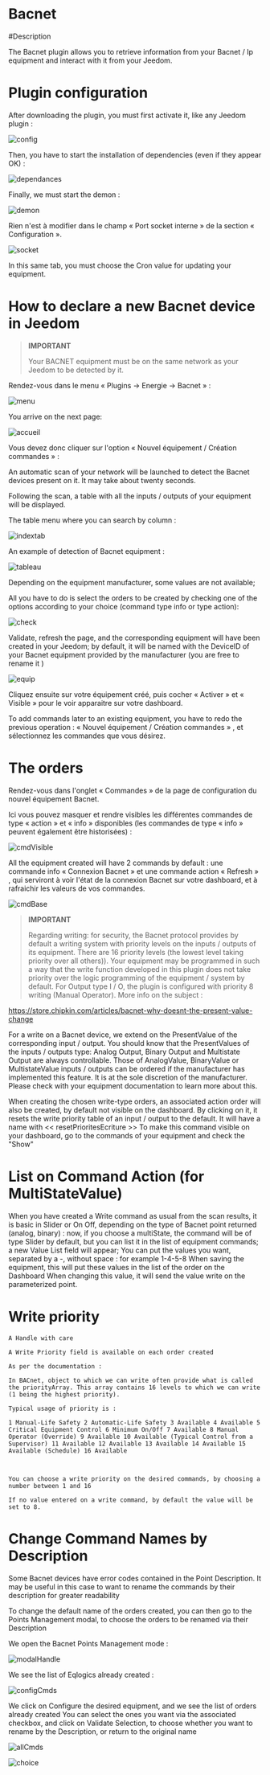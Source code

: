 # Bacnet

#Description

The Bacnet plugin allows you to retrieve information from your Bacnet / Ip equipment and interact with it from your Jeedom.



# Plugin configuration

After downloading the plugin, you must first activate it, like any Jeedom plugin :

![config](./images/BacnetConfig.png)

Then, you have to start the installation of dependencies (even if they appear OK) :

![dependances](./images/BacnetDep.png)

Finally, we must start the demon :

![demon](./images/BacnetDemon.png)


Rien n'est à modifier dans le champ « Port socket interne » de la section « Configuration ».

![socket](./images/BacnetSocket.png)


In this same tab, you must choose the Cron value for updating your equipment.




# How to declare a new Bacnet device in Jeedom




>**IMPORTANT**
>
>Your BACNET equipment must be on the same network as your Jeedom to be detected by it.


Rendez-vous dans le menu « Plugins → Energie → Bacnet » :

![menu](./images/BacnetMenu.png)


You arrive on the next page:

![accueil](./images/BacnetAccueil.png)


Vous devez donc cliquer sur l'option « Nouvel équipement / Création commandes » :

An automatic scan of your network will be launched to detect the Bacnet devices present on it.
It may take about twenty seconds.

Following the scan, a table with all the inputs / outputs of your equipment will be displayed.

The table menu where you can search by column :

![indextab](./images/BacnetIndexTab.png)


An example of detection of Bacnet equipment :

![tableau](./images/BacnetTableau.png)

Depending on the equipment manufacturer, some values are not available;

All you have to do is select the orders to be created by checking one of the options according to your choice (command type info or type action):

![check](./images/BacnetCheck.png)


Validate, refresh the page, and the corresponding equipment will have been created in your Jeedom; by default, it will be named with the DeviceID of your Bacnet equipment provided by the manufacturer (you are free to rename it )

![equip](./images/BacnetEquip.png)

 Cliquez ensuite sur votre équipement créé, puis cocher « Activer » et « Visible » pour le voir apparaitre sur votre dashboard.

To add commands later to an existing equipment, you have to redo the previous operation : « Nouvel équipement / Création commandes » , et sélectionnez les commandes que vous désirez.



# The orders


Rendez-vous dans l'onglet « Commandes » de la page de configuration du nouvel équipement Bacnet.

Ici vous pouvez masquer et rendre visibles les différentes commandes de type « action » et « info » disponibles (les commandes de type « info » peuvent également être historisées) :

![cmdVisible](./images/BacnetVisible.png)

All the equipment created will have 2 commands by default : une commande info « Connexion Bacnet » et une commande action « Refresh » , qui serviront à voir l'état de la connexion Bacnet sur votre dashboard, et à rafraichir les valeurs de vos commandes.

![cmdBase](./images/BacnetCmdBase.png)





>**IMPORTANT**
>
>Regarding writing: for security, the Bacnet protocol provides by default a writing system with priority levels on the inputs / outputs of its equipment.
There are 16 priority levels (the lowest level taking priority over all others)). Your equipment may be programmed in such a way that the write function developed in this plugin does not take priority over the logic programming of the equipment / system by default.
For Output type I / O, the plugin is configured with priority 8 writing (Manual Operator).
More info on the subject :

https://store.chipkin.com/articles/bacnet-why-doesnt-the-present-value-change

For a write on a Bacnet device, we extend on the PresentValue of the corresponding input / output.
You should know that the PresentValues of the inputs / outputs type: Analog Output, Binary Output and Multistate Output are always controllable.
Those of AnalogValue, BinaryValue or MultistateValue inputs / outputs can be ordered if the manufacturer has implemented this feature. It is at the sole discretion of the manufacturer. Please check with your equipment documentation to learn more about this.




When creating the chosen write-type orders, an associated action order will also be created, by default not visible on the dashboard.
By clicking on it, it resets the write priority table of an input / output to the default.
It will have a name with << resetPrioritesEcriture >>
To make this command visible on your dashboard, go to the commands of your equipment and check the "Show"



# List on Command Action (for MultiStateValue)

When you have created a Write command as usual from the scan results, it is basic in Slider or On Off, depending on the type of Bacnet point returned (analog, binary) : now, if you choose a multiState, the command will be of type Slider by default, but you can list it in the list of equipment commands; a new Value List field will appear;
You can put the values you want, separated by a -, without space : for example 1-4-5-8
When saving the equipment, this will put these values in the list of the order on the Dashboard
When changing this value, it will send the value write on the parameterized point.




# Write priority

    A Handle with care

    A Write Priority field is available on each order created

    As per the documentation :

    In BACnet, object to which we can write often provide what is called the priorityArray. This array contains 16 levels to which we can write (1 being the highest priority).

    Typical usage of priority is :

    1 Manual-Life Safety 2 Automatic-Life Safety 3 Available 4 Available 5 Critical Equipment Control 6 Minimum On/Off 7 Available 8 Manual Operator (Override) 9 Available 10 Available (Typical Control from a Supervisor) 11 Available 12 Available 13 Available 14 Available 15 Available (Schedule) 16 Available



    You can choose a write priority on the desired commands, by choosing a number between 1 and 16

    If no value entered on a write command, by default the value will be set to 8.




# Change Command Names by Description


Some Bacnet devices have error codes contained in the Point Description.
It may be useful in this case to want to rename the commands by their description for greater readability

To change the default name of the orders created, you can then go to the Points Management modal, to choose the orders to be renamed via their Description

We open the Bacnet Points Management mode :

![modalHandle](./images/modalHandle.png)




We see the list of Eqlogics already created :

![configCmds](./images/configureCmds.png)



We click on Configure the desired equipment, and we see the list of orders already created
You can select the ones you want via the associated checkbox, and click on Validate Selection, to choose whether you want to rename by the Description, or return to the original name


![allCmds](./images/allCmds.png)

![choice](./images/choice.png)